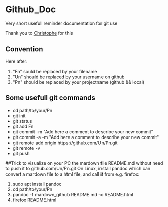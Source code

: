 # Github_Doc
Very short usefull reminder documentation for git use

Thank you to [Christophe](https://www.christopheducamp.com/2013/12/16/github-pour-nuls-partie-2/) for this 

## Convention
Here after:
1. "Fn" sould be replaced by your filename
2. "Un" should be replaced by your username on github
3. "Pn" should be replaced by your projectname (github && local)

## Some usefull git commands
- cd path/to/your/Pn
- git init
- git status
- git add Fn
- git commit -m "Add here a comment to describe your new commit"
- git commit -a -m "Add here a comment to describe your new commit"
- git remote add origin https://<span></span>github.com/Un/Pn.git
- git remote -v
- git push

##Trick to visualize on your PC the mardown file README.md without need to push it to github.com/Un/Pn.git
On Linux, install pandoc which can convert a mardown file to a html file, and call it from e.g. firefox:
1. sudo apt install pandoc
2. cd path/to/your/Pn
3. pandoc -f mardown_github README.md -o README.html
4. firefox README.html
